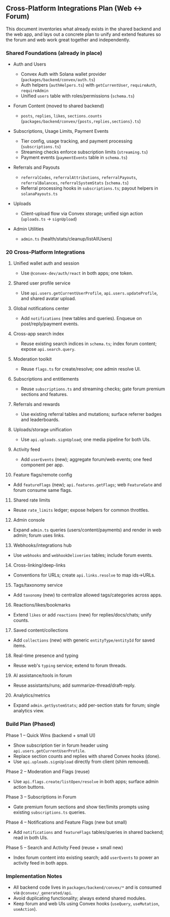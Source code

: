 ## Cross-Platform Integrations Plan (Web ↔ Forum)

This document inventories what already exists in the shared backend and the web app, and lays out a concrete plan to unify and extend features so the forum and web work great together and independently.

### Shared Foundations (already in place)

- Auth and Users
  - Convex Auth with Solana wallet provider (`packages/backend/convex/auth.ts`)
  - Auth helpers (`authHelpers.ts`) with `getCurrentUser`, `requireAuth`, `requireAdmin`
  - Unified `users` table with roles/permissions (`schema.ts`)

- Forum Content (moved to shared backend)
  - `posts`, `replies`, `likes`, `sections.counts` (`packages/backend/convex/{posts,replies,sections}.ts`)

- Subscriptions, Usage Limits, Payment Events
  - Tier config, usage tracking, and payment processing (`subscriptions.ts`)
  - Streaming checks enforce subscription limits (`streaming.ts`)
  - Payment events (`paymentEvents` table in `schema.ts`)

- Referrals and Payouts
  - `referralCodes`, `referralAttributions`, `referralPayouts`, `referralBalances`, `referralSystemStats` (`schema.ts`)
  - Referral processing hooks in `subscriptions.ts`; payout helpers in `solanaPayouts.ts`

- Uploads
  - Client-upload flow via Convex storage; unified sign action (`uploads.ts` → `signUpload`)

- Admin Utilities
  - `admin.ts` (health/stats/cleanup/listAllUsers)

### 20 Cross-Platform Integrations

1. Unified wallet auth and session
   - Use `@convex-dev/auth/react` in both apps; one token.

2. Shared user profile service
   - Use `api.users.getCurrentUserProfile`, `api.users.updateProfile`, and shared avatar upload.

3. Global notifications center
   - Add `notifications` (new tables and queries). Enqueue on post/reply/payment events.

4. Cross-app search index
   - Reuse existing search indices in `schema.ts`; index forum content; expose `api.search.query`.

5. Moderation toolkit
   - Reuse `flags.ts` for create/resolve; one admin resolve UI.

6. Subscriptions and entitlements
   - Reuse `subscriptions.ts` and streaming checks; gate forum premium sections and features.

7. Referrals and rewards
   - Use existing referral tables and mutations; surface referrer badges and leaderboards.

8. Uploads/storage unification
   - Use `api.uploads.signUpload`; one media pipeline for both UIs.

9. Activity feed
   - Add `userEvents` (new); aggregate forum/web events; one feed component per app.

10. Feature flags/remote config
   - Add `featureFlags` (new); `api.features.getFlags`; web `FeatureGate` and forum consume same flags.

11. Shared rate limits
   - Reuse `rate_limits` ledger; expose helpers for common throttles.

12. Admin console
   - Expand `admin.ts` queries (users/content/payments) and render in web admin; forum uses links.

13. Webhooks/integrations hub
   - Use `webhooks` and `webhookDeliveries` tables; include forum events.

14. Cross-linking/deep-links
   - Conventions for URLs; create `api.links.resolve` to map ids→URLs.

15. Tags/taxonomy service
   - Add `taxonomy` (new) to centralize allowed tags/categories across apps.

16. Reactions/likes/bookmarks
   - Extend `likes` or add `reactions` (new) for replies/docs/chats; unify counts.

17. Saved content/collections
   - Add `collections` (new) with generic `entityType/entityId` for saved items.

18. Real-time presence and typing
   - Reuse web's `typing` service; extend to forum threads.

19. AI assistance/tools in forum
   - Reuse assistants/runs; add summarize-thread/draft-reply.

20. Analytics/metrics
   - Expand `admin.getSystemStats`; add per-section stats for forum; single analytics view.

### Build Plan (Phased)

Phase 1 – Quick Wins (backend + small UI)
- Show subscription tier in forum header using `api.users.getCurrentUserProfile`.
- Replace section counts and replies with shared Convex hooks (done).
- Use `api.uploads.signUpload` directly from client (shim removed).

Phase 2 – Moderation and Flags (reuse)
- Use `api.flags.create/listOpen/resolve` in both apps; surface admin action buttons.

Phase 3 – Subscriptions in Forum
- Gate premium forum sections and show tier/limits prompts using existing `subscriptions.ts` queries.

Phase 4 – Notifications and Feature Flags (new but small)
- Add `notifications` and `featureFlags` tables/queries in shared backend; read in both UIs.

Phase 5 – Search and Activity Feed (reuse + small new)
- Index forum content into existing search; add `userEvents` to power an activity feed in both apps.

### Implementation Notes

- All backend code lives in `packages/backend/convex/*` and is consumed via `@convex/_generated/api`.
- Avoid duplicating functionality; always extend shared modules.
- Keep forum and web UIs using Convex hooks (`useQuery`, `useMutation`, `useAction`).


